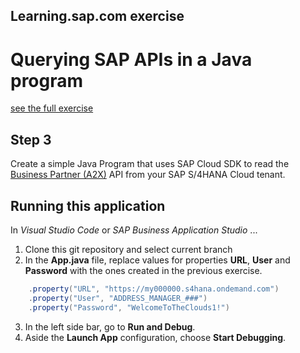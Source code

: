 ## Learning.sap.com exercise
# Querying SAP APIs in a Java program
[see the full exercise](https://learning.sap.com/learning-journey/develop-advanced-extensions-with-sap-cloud-sdk/exercise-querying-sap-apis-in-a-java-program_c97a89ce-9ca9-4ad9-8037-3a155bcaca51)

## Step 3
Create a simple Java Program that uses SAP Cloud SDK to read the [Business Partner (A2X)](https://api.sap.com/api/API_BUSINESS_PARTNER/overview) API from your SAP S/4HANA Cloud tenant. 

## Running this application 
In *Visual Studio Code* or *SAP Business Application Studio* ...
1. Clone this git repository and select current branch
2. In the **App.java** file, replace values for properties **URL**, **User** and **Password** with the ones created in the previous exercise.
```java
    .property("URL", "https://my000000.s4hana.ondemand.com")
    .property("User", "ADDRESS_MANAGER_###")
    .property("Password", "WelcomeToTheClouds1!")
```
3. In the left side bar, go to **Run and Debug**.
4. Aside the **Launch App** configuration, choose **Start Debugging**.


